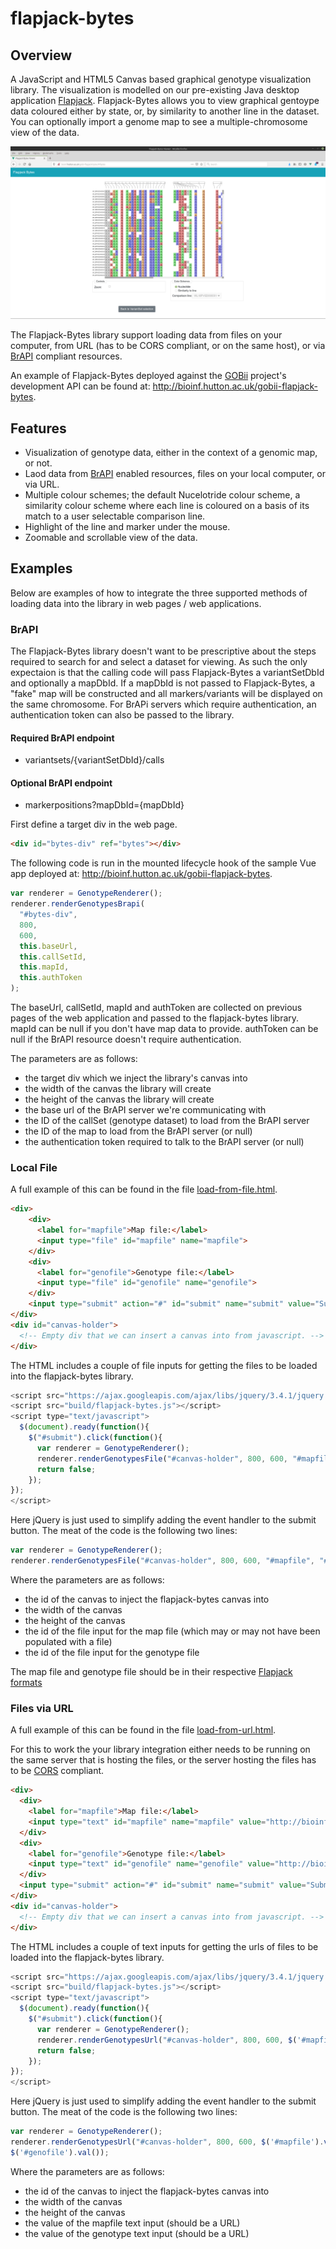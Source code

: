 # flapjack-bytes

## Overview
A JavaScript and HTML5 Canvas based graphical genotype visualization library. 
The visualization is modelled on our pre-existing Java desktop application 
[Flapjack](https://ics.hutton.ac.uk/flapjack). Flapjack-Bytes allows you to
view graphical gentoype data coloured either by state, or, by similarity to
another line in the dataset. You can optionally import a genome map to see
a multiple-chromosome view of the data. 

![Flapjack Bytes](/docs/images/flapjack-bytes.png)

The Flapjack-Bytes library support loading data from files on your computer,
from URL (has to be CORS compliant, or on the same host), or via 
[BrAPI](https://brapi.org) compliant resources.

An example of Flapjack-Bytes deployed against the
[GOBii](http://cbsugobii05.biohpc.cornell.edu/wordpress/) project's development
API can be found at: http://bioinf.hutton.ac.uk/gobii-flapjack-bytes.

## Features

- Visualization of genotype data, either in the context of a genomic map, or
not.
- Laod data from [BrAPI](https://brapi.org) enabled resources, files on your
local computer, or via URL.
- Multiple colour schemes; the default Nucelotride colour scheme, a similarity
colour scheme where each line is coloured on a basis of its match to a user
selectable comparison line.
- Highlight of the line and marker under the mouse.
- Zoomable and scrollable view of the data.

## Examples

Below are examples of how to integrate the three supported methods of loading
data into the library in web pages / web applications.

### BrAPI

The Flapjack-Bytes library doesn't want to be prescriptive about the steps
required to search for and select a dataset for viewing. As such the only
expectaion is that the calling code will pass Flapjack-Bytes a variantSetDbId
and optionally a mapDbId. If a mapDbId is not passed to Flapjack-Bytes, a "fake"
map will be constructed and all markers/variants will be displayed on the same
chromosome. For BrAPi servers which require authentication, an authentication
token can also be passed to the library. 

#### Required BrAPI endpoint
- variantsets/{variantSetDbId}/calls

#### Optional BrAPI endpoint
- markerpositions?mapDbId={mapDbId}

First define a target div in the web page.

```html
<div id="bytes-div" ref="bytes"></div>
```

The following code is run in the mounted lifecycle hook of the sample Vue app
deployed at: http://bioinf.hutton.ac.uk/gobii-flapjack-bytes. 

```javascript
var renderer = GenotypeRenderer();
renderer.renderGenotypesBrapi(
  "#bytes-div",
  800,
  600,
  this.baseUrl,
  this.callSetId,
  this.mapId,
  this.authToken
);
```

The baseUrl, callSetId, mapId and authToken are collected on previous pages of
the web application and passed to the flapjack-bytes library. mapId can be null
if you don't have map data to provide. authToken can be null if the BrAPI
resource doesn't require authentication.

The parameters are as follows:
- the target div which we inject the library's canvas into
- the width of the canvas the library will create
- the height of the canvas the library will create
- the base url of the BrAPI server we're communicating with
- the ID of the callSet (genotype dataset) to load from the BrAPI server
- the ID of the map to load from the BrAPI server (or null)
- the authentication token required to talk to the BrAPI server (or null)

### Local File

A full example of this can be found in the file
[load-from-file.html](load-from-file.html).

```html
<div>
    <div>
      <label for="mapfile">Map file:</label>
      <input type="file" id="mapfile" name="mapfile">
    </div>
    <div>
      <label for="genofile">Genotype file:</label>
      <input type="file" id="genofile" name="genofile">
    </div>
    <input type="submit" action="#" id="submit" name="submit" value="Submit">
</div>
<div id="canvas-holder">
  <!-- Empty div that we can insert a canvas into from javascript. -->
</div>
```

The HTML includes a couple of file inputs for getting the files to be loaded
into the flapjack-bytes library.

```javascript
<script src="https://ajax.googleapis.com/ajax/libs/jquery/3.4.1/jquery.min.js"></script>
<script src="build/flapjack-bytes.js"></script>
<script type="text/javascript">
  $(document).ready(function(){
    $("#submit").click(function(){
      var renderer = GenotypeRenderer();
      renderer.renderGenotypesFile("#canvas-holder", 800, 600, "#mapfile", "#genofile");
      return false;
    });
});
</script>
```

Here jQuery is just used to simplify adding the event handler to the submit
button. The meat of the code is the following two lines:

```javascript
var renderer = GenotypeRenderer();
renderer.renderGenotypesFile("#canvas-holder", 800, 600, "#mapfile", "#genofile");
```

Where the parameters are as follows:
- the id of the canvas to inject the flapjack-bytes canvas into
- the width of the canvas
- the height of the canvas
- the id of the file input for the map file (which may or may not have been
populated with a file)
- the id of the file input for the genotype file

The map file and genotype file should be in their respective [Flapjack formats](http://flapjack.hutton.ac.uk/en/latest/projects_&_data_formats.html#data-sets-maps-and-genotypes)

### Files via URL

A full example of this can be found in the file
[load-from-url.html](load-from-url.html).

For this to work the your library integration either needs to be running on the
same server that is hosting the files, or the server hosting the files has to be
[CORS](https://developer.mozilla.org/en-US/docs/Web/HTTP/CORS) compliant.

```html
<div>
  <div>
    <label for="mapfile">Map file:</label>
    <input type="text" id="mapfile" name="mapfile" value="http://bioinf.hutton.ac.uk/flapjack/sample-data/tutorials/ped-ver-tutorial.map">
  </div>
  <div>
    <label for="genofile">Genotype file:</label>
    <input type="text" id="genofile" name="genofile" value="http://bioinf.hutton.ac.uk/flapjack/sample-data/tutorials/ped-ver-tutorial.dat">
  </div>
  <input type="submit" action="#" id="submit" name="submit" value="Submit">
</div>
<div id="canvas-holder">
  <!-- Empty div that we can insert a canvas into from javascript. -->
</div>
```

The HTML includes a couple of text inputs for getting the urls of files to be
loaded into the flapjack-bytes library.

```javascript
<script src="https://ajax.googleapis.com/ajax/libs/jquery/3.4.1/jquery.min.js"></script>
<script src="build/flapjack-bytes.js"></script>
<script type="text/javascript">
  $(document).ready(function(){
    $("#submit").click(function(){
      var renderer = GenotypeRenderer();
      renderer.renderGenotypesUrl("#canvas-holder", 800, 600, $('#mapfile').val(), $('#genofile').val());
      return false;
    });
});
</script>
```

Here jQuery is just used to simplify adding the event handler to the submit
button. The meat of the code is the following two lines:

```javascript
var renderer = GenotypeRenderer();
renderer.renderGenotypesUrl("#canvas-holder", 800, 600, $('#mapfile').val(),
$('#genofile').val());
```

Where the parameters are as follows:
- the id of the canvas to inject the flapjack-bytes canvas into
- the width of the canvas
- the height of the canvas
- the value of the mapfile text input (should be a URL)
- the value of the genotype text input (should be a URL)